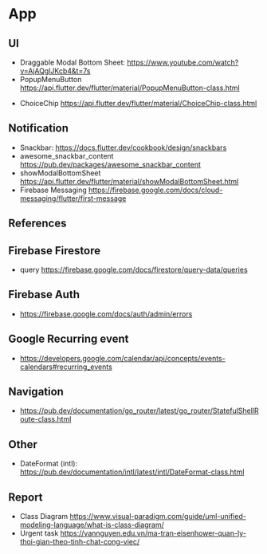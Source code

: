 # App

## UI

- Draggable Modal Bottom Sheet: <https://www.youtube.com/watch?v=AjAQglJKcb4&t=7s>
- PopupMenuButton <https://api.flutter.dev/flutter/material/PopupMenuButton-class.html>
<!-- - ReorderableListView <https://api.flutter.dev/flutter/material/ReorderableListView-class.html> -->
- ChoiceChip <https://api.flutter.dev/flutter/material/ChoiceChip-class.html>

## Notification

- Snackbar: <https://docs.flutter.dev/cookbook/design/snackbars>
- awesome_snackbar_content <https://pub.dev/packages/awesome_snackbar_content>
- showModalBottomSheet <https://api.flutter.dev/flutter/material/showModalBottomSheet.html>
- Firebase Messaging <https://firebase.google.com/docs/cloud-messaging/flutter/first-message>

## References

## Firebase Firestore

- query <https://firebase.google.com/docs/firestore/query-data/queries>

## Firebase Auth

- <https://firebase.google.com/docs/auth/admin/errors>

## Google Recurring event

- <https://developers.google.com/calendar/api/concepts/events-calendars#recurring_events>

## Navigation

- <https://pub.dev/documentation/go_router/latest/go_router/StatefulShellRoute-class.html>

## Other

- DateFormat (intl): <https://pub.dev/documentation/intl/latest/intl/DateFormat-class.html>

## Report

- Class Diagram <https://www.visual-paradigm.com/guide/uml-unified-modeling-language/what-is-class-diagram/>
- Urgent task <https://vannguyen.edu.vn/ma-tran-eisenhower-quan-ly-thoi-gian-theo-tinh-chat-cong-viec/>
